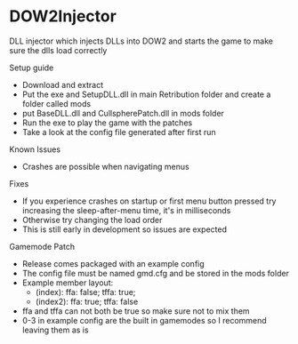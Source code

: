 # DOW2Injector
DLL injector which injects DLLs into DOW2 and starts the game to make sure the dlls load correctly

Setup guide
- Download and extract
- Put the exe and SetupDLL.dll in main Retribution folder and create a folder called mods
- put BaseDLL.dll and CullspherePatch.dll in mods folder
- Run the exe to play the game with the patches
- Take a look at the config file generated after first run

Known Issues
- Crashes are possible when navigating menus

Fixes
- If you experience crashes on startup or first menu button pressed try increasing the sleep-after-menu time, it's in milliseconds
- Otherwise try changing the load order
- This is still early in development so issues are expected


Gamemode Patch
- Release comes packaged with an example config
- The config file must be named gmd.cfg and be stored in the mods folder
- Example member layout:
  - (index): ffa: false; tffa: true;
  - (index2): ffa: true; tffa: false
- ffa and tffa can not both be true so make sure not to mix them
- 0-3 in example config are the built in gamemodes so I recommend leaving them as is
